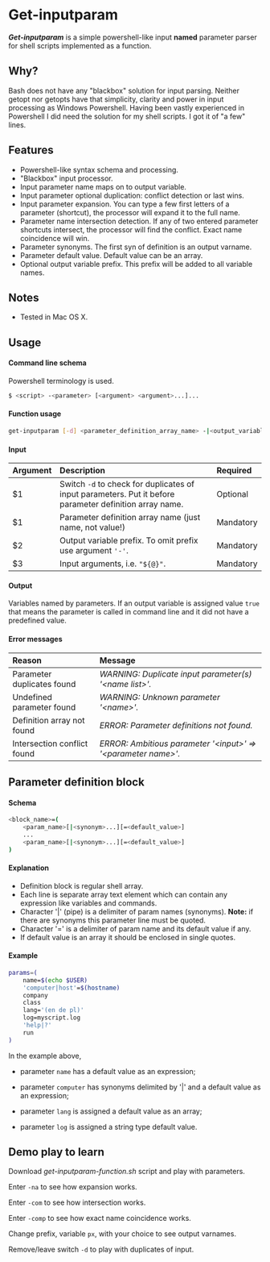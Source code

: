 # Get-inputparam 

***Get-inputparam*** is a simple powershell-like input **named** parameter parser for shell scripts implemented as a function.

## Why?
Bash does not have any "blackbox" solution for input parsing. Neither getopt nor getopts have that simplicity, clarity and power in input processing as Windows Powershell. Having been vastly experienced in Powershell I did need the solution for my shell scripts. I got it of "a few" lines.

## Features
* Powershell-like syntax schema and processing.
* "Blackbox" input processor.
* Input parameter name maps on to output variable.
* Input parameter optional duplication: conflict detection or last wins.
* Input parameter expansion. You can type a few first letters of a parameter (shortcut), the processor will expand it to the full name.
* Parameter name intersection detection. If any of two entered parameter shortcuts intersect, the processor will find the conflict. Exact name coincidence will win.
* Parameter synonyms. The first syn of definition is an output varname.
* Parameter default value. Default value can be an array.
* Optional output variable prefix. This prefix will be added to all variable names.

## Notes
* Tested in Mac OS X.

## Usage
#### Command line schema
Powershell terminology is used.

```sh
$ <script> -<parameter> [<argument> <argument>...]...
```
#### Function usage
```sh
get-inputparam [-d] <parameter_definition_array_name> -|<output_variable_prefix> "{@}"
```

#### Input
| Argument | Description | Required |
|:---------|:------------|:---------|
| $1 | Switch `-d` to check for duplicates of input parameters. Put it before parameter definition array name. | Optional |
| $1 | Parameter definition array name (just name, not value!) | Mandatory |
| $2 | Output variable prefix. To omit prefix use argument `'-'`. | Mandatory |
| $3 | Input arguments, i.e. `"${@}"`. | Mandatory |

#### Output
Variables named by parameters. If an output variable is assigned value `true` that means the parameter is called in command line and it did not have a predefined value.

#### Error messages
| Reason | Message |
|:-------|:--------|
| Parameter duplicates found | *WARNING: Duplicate input parameter(s) '\<name list\>'.* |
| Undefined parameter found | *WARNING: Unknown parameter '\<name\>'.* |
| Definition array not found | *ERROR: Parameter definitions not found.* |
| Intersection conflict found | *ERROR: Ambitious parameter '\<input\>' =\> '\<parameter name\>'.* |

## Parameter definition block
#### Schema
```sh
<block_name>=(
	<param_name>[|<synonym>...][=<default_value>]
	...
	<param_name>[|<synonym>...][=<default_value>]
) 
```

#### Explanation

* Definition block is regular shell array.
* Each line is separate array text element which can contain any expression like variables and commands.
* Character '|' (pipe) is a delimiter of param names (synonyms). **Note:** if there are synonyms this parameter line must be quoted.
* Character '=' is a delimiter of param name and its default value if any.
* If default value is an array it should be enclosed in single quotes.

#### Example

```sh
params=(
    name=$(echo $USER)
    'computer|host'=$(hostname)
    company
    class
    lang='(en de pl)'
    log=myscript.log
    'help|?'
    run
)
```
In the example above,

* parameter `name` has a default value as an expression;

* parameter `computer` has synonyms delimited by '|' and a default value as an expression;

* parameter `lang` is assigned a default value as an array;

* parameter `log` is assigned a string type default value.

## Demo play to learn
Download *get-inputparam-function.sh* script and play with parameters.

Enter `-na` to see how expansion works.

Enter `-com` to see how intersection works.

Enter `-comp` to see how exact name coincidence works.

Change prefix, variable `px`, with your choice to see output varnames.

Remove/leave switch `-d` to play with duplicates of input.
